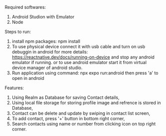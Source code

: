 Required softwares:
1. Android Studion with Emulator
2. Node

Steps to run:
1. install npm packages:
npm install
2. To use physical device connect it with usb cable and turn on usb debuggin in android for more details:
https://reactnative.dev/docs/running-on-device and stop any android emulator if running.
or to use android emulator
start it from virtual device manager of android studio.
3. Run application using command:
npx expo run:android
then press 'a' to open in android

Features:
1. Using Realm as Database for saving Contact details,
2. Using local file storage for storing profile image and refrence is stored in Database,
3. Contact can be delete and update by swiping in contact list screen,
4. To add contact, press '+' button in bottom right corner,
5. Search contacts using name or number from clicking icon on top right corner.
